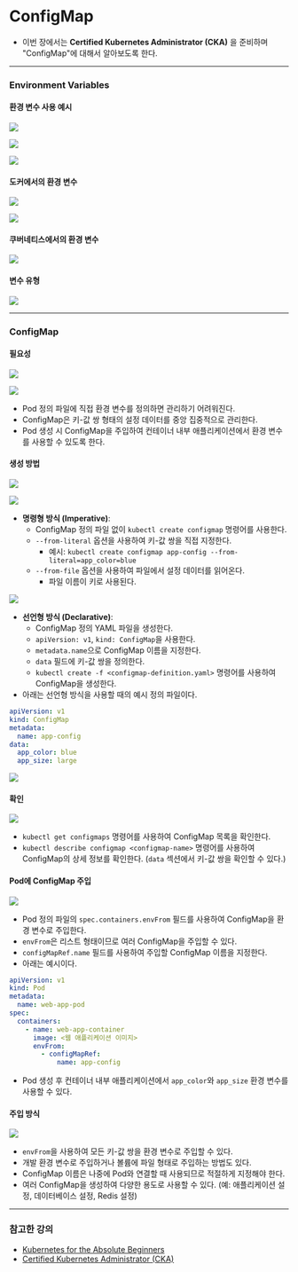 # ConfigMap

- 이번 장에서는 **Certified Kubernetes Administrator (CKA)** 을 준비하며 "ConfigMap"에 대해서 알아보도록 한다.

---

### Environment Variables

#### 환경 변수 사용 예시

![](images/1-environment-variable-1.png)

![](images/2-environment-variable-2.png)

![](images/3-environment-variable-3.png)

#### 도커에서의 환경 변수

![](images/4-env-variable-docker-1.png)

![](images/5-env-variable-docker-2.png)

#### 쿠버네티스에서의 환경 변수

![](images/6-env-variable-kubernetes-1.png)

#### 변수 유형

![](images/7-env-value-type.png)

---

### ConfigMap

#### 필요성

![](images/8-configmap-1.png)

![](images/9-configmap-2.png)

- Pod 정의 파일에 직접 환경 변수를 정의하면 관리하기 어려워진다.
- ConfigMap은 키-값 쌍 형태의 설정 데이터를 중앙 집중적으로 관리한다.
- Pod 생성 시 ConfigMap을 주입하여 컨테이너 내부 애플리케이션에서 환경 변수를 사용할 수 있도록 한다.

#### 생성 방법

![](images/10-create-configmap-1.png)

![](images/11-create-configmap-2.png)

- **명령형 방식 (Imperative)**:
  - ConfigMap 정의 파일 없이 `kubectl create configmap` 명령어를 사용한다.
  - `--from-literal` 옵션을 사용하여 키-값 쌍을 직접 지정한다.
    - 예시: `kubectl create configmap app-config --from-literal=app_color=blue`
  - `--from-file` 옵션을 사용하여 파일에서 설정 데이터를 읽어온다.
    - 파일 이름이 키로 사용된다.

![](images/12-create-configmap-3.png)

- **선언형 방식 (Declarative)**:
  - ConfigMap 정의 YAML 파일을 생성한다.
  - `apiVersion: v1`, `kind: ConfigMap`을 사용한다.
  - `metadata.name`으로 ConfigMap 이름을 지정한다.
  - `data` 필드에 키-값 쌍을 정의한다.
  - `kubectl create -f <configmap-definition.yaml>` 명령어를 사용하여 ConfigMap을 생성한다.
- 아래는 선언형 방식을 사용할 때의 예시 정의 파일이다.

```yaml title=app-config.yaml
apiVersion: v1
kind: ConfigMap
metadata:
  name: app-config
data:
  app_color: blue
  app_size: large
```

![](images/13-create-configmap-4.png)

#### 확인

![](images/14-views-configmap.png)

- `kubectl get configmaps` 명령어를 사용하여 ConfigMap 목록을 확인한다.
- `kubectl describe configmap <configmap-name>` 명령어를 사용하여 ConfigMap의 상세 정보를 확인한다. (`data` 섹션에서 키-값 쌍을 확인할 수 있다.)

#### Pod에 ConfigMap 주입

![](images/15-configmap-in-pod-1.png)

- Pod 정의 파일의 `spec.containers.envFrom` 필드를 사용하여 ConfigMap을 환경 변수로 주입한다.
- `envFrom`은 리스트 형태이므로 여러 ConfigMap을 주입할 수 있다.
- `configMapRef.name` 필드를 사용하여 주입할 ConfigMap 이름을 지정한다.
- 아래는 예시이다.

```yaml title=pod-with-configmap.yaml
apiVersion: v1
kind: Pod
metadata:
  name: web-app-pod
spec:
  containers:
    - name: web-app-container
      image: <웹 애플리케이션 이미지>
      envFrom:
        - configMapRef:
            name: app-config
```

- Pod 생성 후 컨테이너 내부 애플리케이션에서 `app_color`와 `app_size` 환경 변수를 사용할 수 있다.

#### 주입 방식

![](images/16-configmap-in-pod-2.png)

- `envFrom`을 사용하여 모든 키-값 쌍을 환경 변수로 주입할 수 있다.
- 개발 환경 변수로 주입하거나 볼륨에 파일 형태로 주입하는 방법도 있다.
- ConfigMap 이름은 나중에 Pod와 연결할 때 사용되므로 적절하게 지정해야 한다.
- 여러 ConfigMap을 생성하여 다양한 용도로 사용할 수 있다. (예: 애플리케이션 설정, 데이터베이스 설정, Redis 설정)

---

### 참고한 강의

- [Kubernetes for the Absolute Beginners](https://www.udemy.com/course/learn-kubernetes)
- [Certified Kubernetes Administrator (CKA)](https://www.udemy.com/course/certified-kubernetes-administrator-with-practice-tests)